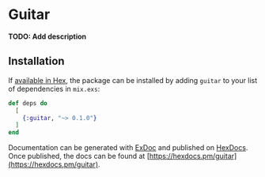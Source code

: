 # Guitar

**TODO: Add description**

## Installation

If [available in Hex](https://hex.pm/docs/publish), the package can be installed
by adding `guitar` to your list of dependencies in `mix.exs`:

```elixir
def deps do
  [
    {:guitar, "~> 0.1.0"}
  ]
end
```

Documentation can be generated with [ExDoc](https://github.com/elixir-lang/ex_doc)
and published on [HexDocs](https://hexdocs.pm). Once published, the docs can
be found at [https://hexdocs.pm/guitar](https://hexdocs.pm/guitar).

